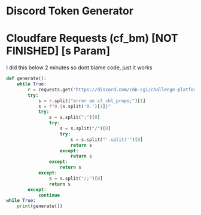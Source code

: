 # Discord Token Generator

# Cloudfare Requests (cf_bm) [NOT FINISHED] [s Param]
I did this below 2 minutes so dont blame code, just it works
```py
def generate():
    while True:
        r = requests.get('https://discord.com/cdn-cgi/challenge-platform/h/g/scripts/jsd/19b997cb/invisible.js').text
        try:
            s = r.split("error on cf_chl_props;")[1]
            s = f"0.{s.split('0.')[1]}" 
            try:
                s = s.split(";")[0]
                try:
                    s = s.split("/")[0]
                    try:
                        s = s.split("'.split('")[0]
                        return s
                    except:
                        return s
                except:
                    return s
            except:
                s = s.split("/;")[0]
                return s
        except:
            continue
while True:
    print(generate())
```
